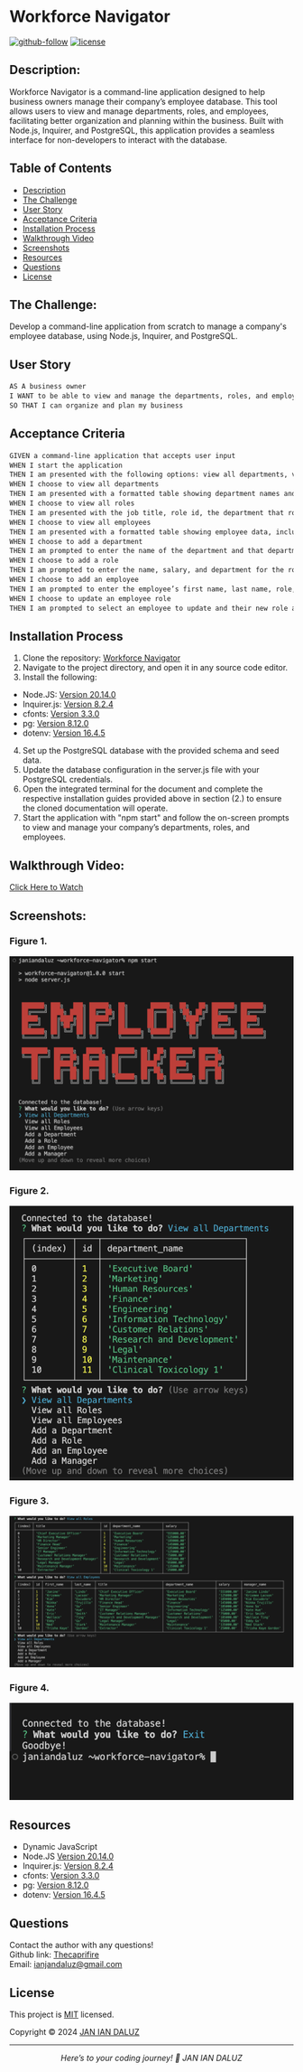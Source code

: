 # Workforce Navigator

[![github-follow](https://img.shields.io/github/followers/Thecaprifire?label=Follow&logoColor=purple&style=social)](https://github.com/Thecaprifire)
[![license](https://img.shields.io/badge/License-MIT-brightgreen.svg)](https://choosealicense.com/licenses/mit/)
  
  
## Description:
Workforce Navigator is a command-line application designed to help business owners manage their company’s employee database. This tool allows users to view and manage departments, roles, and employees, facilitating better organization and planning within the business. Built with Node.js, Inquirer, and PostgreSQL, this application provides a seamless interface for non-developers to interact with the database.


 ## Table of Contents
  * [Description](#description)
  * [The Challenge](#the-challenge)
  * [User Story](#user-story)
  * [Acceptance Criteria](#acceptance-criteria)
  * [Installation Process](#installation-process)
  * [Walkthrough Video](#walkthrough-video)
  * [Screenshots](#screenshots)
  * [Resources](#resources)
  * [Questions](#questions)
  * [License](#license)


## The Challenge:
Develop a command-line application from scratch to manage a company's employee database, using Node.js, Inquirer, and PostgreSQL.


## User Story
```md
AS A business owner
I WANT to be able to view and manage the departments, roles, and employees in my company
SO THAT I can organize and plan my business
```


## Acceptance Criteria
```md
GIVEN a command-line application that accepts user input
WHEN I start the application
THEN I am presented with the following options: view all departments, view all roles, view all employees, add a department, add a role, add an employee, and update an employee role
WHEN I choose to view all departments
THEN I am presented with a formatted table showing department names and department ids
WHEN I choose to view all roles
THEN I am presented with the job title, role id, the department that role belongs to, and the salary for that role
WHEN I choose to view all employees
THEN I am presented with a formatted table showing employee data, including employee ids, first names, last names, job titles, departments, salaries, and managers that the employees report to
WHEN I choose to add a department
THEN I am prompted to enter the name of the department and that department is added to the database
WHEN I choose to add a role
THEN I am prompted to enter the name, salary, and department for the role and that role is added to the database
WHEN I choose to add an employee
THEN I am prompted to enter the employee’s first name, last name, role, and manager, and that employee is added to the database
WHEN I choose to update an employee role
THEN I am prompted to select an employee to update and their new role and this information is updated in the database
```


## Installation Process
1. Clone the repository: [Workforce Navigator](https://github.com/Thecaprifire/workforce-navigator)
2. Navigate to the project directory, and open it in any source code editor.
3. Install the following:
- Node.JS: [Version 20.14.0](https://nodejs.org/en/blog/release/v20.14.0/)
- Inquirer.js: [Version 8.2.4](https://www.npmjs.com/package/inquirer/v/8.2.4)
- cfonts: [Version 3.3.0](https://www.npmjs.com/package/cfonts)
- pg: [Version 8.12.0](https://www.npmjs.com/package/pg)
- dotenv: [Version 16.4.5](https://www.npmjs.com/package/dotenv)
4.	Set up the PostgreSQL database with the provided schema and seed data.
5.	Update the database configuration in the server.js file with your PostgreSQL credentials.
6. Open the integrated terminal for the document and complete the respective installation guides provided above in section (2.) to ensure the cloned documentation will operate.
7. Start the application with "npm start" and follow the on-screen prompts to view and manage your company’s departments, roles, and employees.

## Walkthrough Video:
[Click Here to Watch](https://youtu.be/Jxop6XtGTyo)


## Screenshots:
### Figure 1.
![](./assets/images/screenshot1.png) 
### Figure 2.
![](./assets/images/screenshot2.png)
### Figure 3.
![](./assets/images/screenshot3.png)
### Figure 4.
![](./assets/images/screenshot4.png)


## Resources
- Dynamic JavaScript
- Node.JS [Version 20.14.0](https://nodejs.org/en/blog/release/v20.14.0/)
- Inquirer.js: [Version 8.2.4](https://www.npmjs.com/package/inquirer/v/8.2.4)
- cfonts: [Version 3.3.0](https://www.npmjs.com/package/cfonts)
- pg: [Version 8.12.0](https://www.npmjs.com/package/pg)
- dotenv: [Version 16.4.5](https://www.npmjs.com/package/dotenv)
  
## Questions
  Contact the author with any questions!<br>
  Github link: [Thecaprifire](https://github.com/Thecaprifire)<br>
  Email: ianjandaluz@gmail.com


## License
  This project is [MIT](https://choosealicense.com/licenses/mit/) licensed.<br />

  Copyright © 2024 [JAN IAN DALUZ](https://github.com/Thecaprifire)
  
  <hr>
  <p align='center'><i>
  Here’s to your coding journey! 🎉 JAN IAN DALUZ
  </i></p>